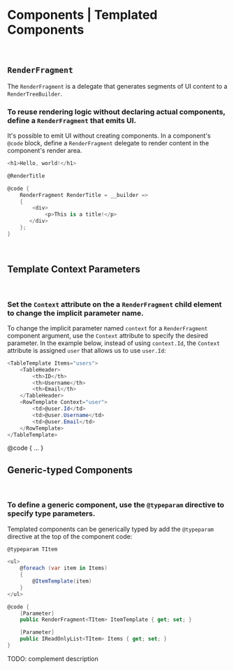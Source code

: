 # Components | Templated Components
<br>


## `RenderFragment`

The `RenderFragment` is a delegate that generates segments of UI content to a `RenderTreeBuilder`.
<br>


### To reuse rendering logic without declaring actual components, define a `RenderFragment` that emits UI.

It's possible to emit UI without creating components. In a component's `@code` block, define a `RenderFragment` delegate to render content
in the component's render area.

```csharp
<h1>Hello, world!</h1>

@RenderTitle

@code {
    RenderFragment RenderTitle = __builder =>
    {
        <div>
            <p>This is a title!</p>
       </div>
    };
}
```

<br>


## Template Context Parameters
<br>


### Set the `Context` attribute on the a `RenderFragment` child element to change the implicit parameter name.

To change the implicit parameter named `context` for a `RenderFragment` component argument, use the `Context` attribute to specify the desired parameter. In 
the example below, instead of using `context.Id`, the `Context` attribute is assigned `user` that allows us to use `user.Id`:

```csharp
<TableTemplate Items="users">
    <TableHeader>
        <th>ID</th>
        <th>Username</th>
        <th>Email</th>
    </TableHeader>
    <RowTemplate Context="user">
        <td>@user.Id</td>
        <td>@user.Username</td>
        <td>@user.Email</td>
    </RowTemplate>
</TableTemplate>
```

@code {
    ...
}
<br>


## Generic-typed Components
<br>


### To define a generic component, use the `@typeparam` directive to specify type parameters.

Templated components can be generically typed by add the `@typeparam` directive at the top of the component code:

```csharp
@typeparam TItem

<ul>
    @foreach (var item in Items)
    {
        @ItemTemplate(item)
    }
</ul>

@code {
    [Parameter]
    public RenderFragment<TItem> ItemTemplate { get; set; }

    [Parameter]
    public IReadOnlyList<TItem> Items { get; set; }
}
```

TODO: complement description

<br>
